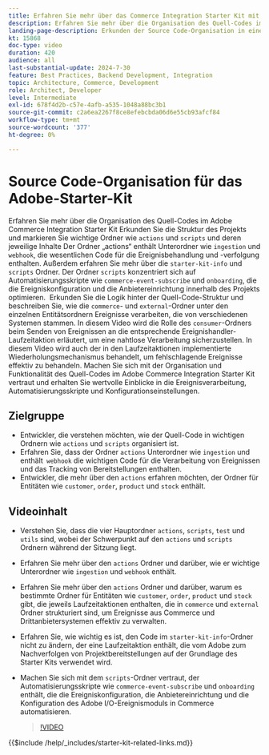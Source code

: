 ```yaml
---
title: Erfahren Sie mehr über das Commerce Integration Starter Kit mit Schlüsselordnern und Automatisierungsskripten
description: Erfahren Sie mehr über die Organisation des Quell-Codes im Commerce Integration Starter Kit. ​
landing-page-description: Erkunden der Source Code-Organisation in einem Commerce Integration Starter Kit
kt: 15868
doc-type: video
duration: 420
audience: all
last-substantial-update: 2024-7-30
feature: Best Practices, Backend Development, Integration
topic: Architecture, Commerce, Development
role: Architect, Developer
level: Intermediate
exl-id: 678f4d2b-c57e-4afb-a535-1048a88bc3b1
source-git-commit: c2a6ea2267f8ce8efebcbda06d6e55cb93afcf84
workflow-type: tm+mt
source-wordcount: '377'
ht-degree: 0%

---
```


# Source Code-Organisation für das Adobe-Starter-Kit

Erfahren Sie mehr über die Organisation des Quell-Codes im Adobe Commerce Integration Starter Kit&#x200B; Erkunden Sie die Struktur des Projekts und markieren Sie wichtige Ordner wie `actions` und `scripts` und deren jeweilige Inhalte&#x200B; Der Ordner „actions“ enthält Unterordner wie `ingestion` und `webhook`, die wesentlichen Code für die Ereignisbehandlung und -verfolgung enthalten. Außerdem erfahren Sie mehr über die `starter-kit-info` und `scripts` Ordner. Der Ordner `scripts` konzentriert sich auf Automatisierungsskripte wie `commerce-event-subscribe` und `onboarding`, die die Ereigniskonfiguration und die Anbietereinrichtung innerhalb des Projekts optimieren.
&#x200B;
Erkunden Sie die Logik hinter der Quell-Code-Struktur und beschreiben Sie, wie die `commerce`- und `external`-Ordner unter den einzelnen Entitätsordnern Ereignisse verarbeiten, die von verschiedenen Systemen stammen. In diesem Video wird die Rolle des `consumer`-Ordners beim Senden von Ereignissen an die entsprechende Ereignishandler-Laufzeitaktion erläutert, um eine nahtlose Verarbeitung sicherzustellen. In diesem Video wird auch der in den Laufzeitaktionen implementierte Wiederholungsmechanismus behandelt, um fehlschlagende Ereignisse effektiv zu behandeln. &#x200B;Machen Sie sich mit der Organisation und Funktionalität des Quell-Codes im Adobe Commerce Integration Starter Kit vertraut und erhalten Sie wertvolle Einblicke in die Ereignisverarbeitung, Automatisierungsskripte und Konfigurationseinstellungen.

## Zielgruppe

* Entwickler, die verstehen möchten, wie der Quell-Code in wichtigen Ordnern wie `actions` und `scripts` organisiert ist.
* Erfahren Sie, dass der Ordner `actions` Unterordner wie `ingestion` und enthält` webhook` die wichtigen Code für die Verarbeitung von Ereignissen und das Tracking von Bereitstellungen enthalten.
* Entwickler, die mehr über den `actions` erfahren möchten, der Ordner für Entitäten wie `customer`, `order`, `product` und `stock` enthält.

## Videoinhalt

* Verstehen Sie, dass die vier Hauptordner `actions`, `scripts`, `test` und `utils` sind, wobei der Schwerpunkt auf den `actions` und `scripts` Ordnern während der Sitzung liegt. &#x200B;
* Erfahren Sie mehr über den `actions` Ordner und darüber, wie er wichtige Unterordner wie `ingestion` und `webhook` enthält.
* Erfahren Sie mehr über den `actions` Ordner und darüber, warum es bestimmte Ordner für Entitäten wie `customer`, `order`, `product` und `stock` gibt, die jeweils Laufzeitaktionen enthalten, die in `commerce` und `external` Ordner strukturiert sind, um Ereignisse aus Commerce und Drittanbietersystemen effektiv zu verwalten. &#x200B;
* Erfahren Sie, wie wichtig es ist, den Code im `starter-kit-info`-Ordner nicht zu ändern, der eine Laufzeitaktion enthält, die vom Adobe zum Nachverfolgen von Projektbereitstellungen auf der Grundlage des Starter Kits verwendet wird. &#x200B;
* Machen Sie sich mit dem `scripts`-Ordner vertraut, der Automatisierungsskripte wie `commerce-event-subscribe` und `onboarding` enthält, die die Ereigniskonfiguration, die Anbietereinrichtung und die Konfiguration des Adobe I/O-Ereignismoduls in Commerce automatisieren. &#x200B;

  >[!VIDEO](https://video.tv.adobe.com/v/3431691?learn=on)

{{$include /help/_includes/starter-kit-related-links.md}}
